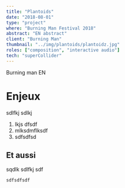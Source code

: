 ```yaml
---
title: "Plantoids"
date: "2018-08-01"
type: "project"
where: "Burning Man Festival 2018"
abstract: "EN abstract"
client: "Burning Man"
thumbnail: "../img/plantoids/plantoidz.jpg"
roles: ["composition", "interactive audio"]
tech: "superCollider"
---
```


Burning man
EN

# Enjeux 
sdlfkj sdlkj 

1. lkjs dfsdf
2. mlksdmflksdf
3. sdfsdfsd

## Et aussi

sqdlk sdlfkj sdf

```
sdfsdfsdf
```

